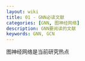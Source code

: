 ```yaml
---
layout: wiki
title: 01 - GNN必读文献
categories: [GNN, 图神经网络]
description: GNN要阅读的文献
keywords: GNN, GCN
---
```


图神经网络是当前研究热点
